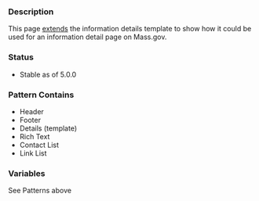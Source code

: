 ### Description
This page [extends](https://twig.symfony.com/doc/2.x/tags/extends.html) the information details template to show how it could be used for an information detail page on Mass.gov.

### Status
* Stable as of 5.0.0

### Pattern Contains
* Header
* Footer
* Details (template)
* Rich Text
* Contact List
* Link List

### Variables
See Patterns above
